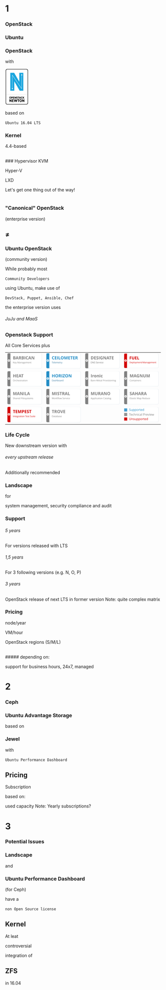 <!-- .slide: data-background-image="images/ubuntu-logo.svg" data-background-size="auto 90%" -->


<!-- Slide -->
# 1
### OpenStack


<!-- Slide -->
### Ubuntu
### OpenStack 
with

<img src="images/openstack/newton-logo.png" style="width:15%;">

based on

`Ubuntu 16.04 LTS`


<!-- Slide -->
### Kernel
4.4-based

<br> 
### Hypervisor <!-- .element class="fragment" data-fragment-index="1"-->
KVM <!-- .element class="fragment" data-fragment-index="1"-->

Hyper-V <!-- .element class="fragment" data-fragment-index="1"-->

LXD <!-- .element class="fragment" data-fragment-index="1"-->


<!-- Slide -->
Let's get one thing out of the way!
<br>
<br>
### "Canonical" OpenStack <!-- .element class="fragment" data-fragment-index="2"-->
(enterprise version) <!-- .element class="fragment" data-fragment-index="5"-->
## ≠ <!-- .element class="fragment" data-fragment-index="3"-->
### Ubuntu OpenStack <!-- .element class="fragment" data-fragment-index="4"-->
(community version) <!-- .element class="fragment" data-fragment-index="5"-->


<!-- Slide -->
While probably most

`Community Developers`

using Ubuntu, make use of <!-- .element class="fragment" data-fragment-index="1"-->

`DevStack, Puppet, Ansible, Chef` <!-- .element class="fragment" data-fragment-index="1"-->

the enterprise version uses<!-- .element class="fragment" data-fragment-index="2"-->

###### JuJu and MaaS <!-- .element class="fragment" data-fragment-index="2"-->


<!-- Slide -->
### Openstack Support

All Core Services plus

<table>
<tr>
    <td><img src="images/openstack/barbican-techpreview.svg"></td>
    <td><img src="images/openstack/ceilometer.svg"></td>
    <td><img src="images/openstack/designate-techpreview.svg"></td>
    <td><img src="images/openstack/fuel-notsupported.svg"></td>
</tr>
<tr>
    <td><img src="images/openstack/heat-techpreview.svg"></td>
    <td><img src="images/openstack/horizon.svg"></td>
    <td><img src="images/openstack/ironic-techpreview.svg"></td>
    <td><img src="images/openstack/magnum-techpreview.svg"></td>
</tr>
<tr>
    <td><img src="images/openstack/manila-techpreview.svg"></td>
    <td><img src="images/openstack/mistral-techpreview.svg"></td>
    <td><img src="images/openstack/murano-techpreview.svg"></td>
    <td><img src="images/openstack/sahara-techpreview.svg"></td>
</tr>
<tr>
    <td><img src="images/openstack/tempest-notsupported.svg"></td>
    <td><img src="images/openstack/trove-techpreview.svg"></td>
    <td></td>
    <td><img src="images/openstack/legend.svg"></td>
</tr>
</table>


<!-- Slide -->
### Life Cycle 
New downstream version with 

###### every upstream release


<!-- Slide -->
Additionally recommended

### Landscape
for

system management, security compliance and audit


<!-- Slide -->
### Support
###### 5 years
For versions released with LTS
###### 1,5 years
For 3 following versions (e.g. N, O, P)
###### 3 years
OpenStack release of next LTS in former version
Note: quite complex matrix


<!-- Slide -->
### Pricing

node/year

VM/hour

OpenStack regions (S/M/L)

<br>
##### depending on:

support for business hours, 24x7, managed


<!-- Slide -->
# 2
### Ceph


<!-- Slide -->
### Ubuntu Advantage Storage

based on 

### Jewel

with <!-- .element class="fragment" data-fragment-index="1"-->

`Ubuntu Performance Dashboard` <!-- .element class="fragment" data-fragment-index="1"-->


<!-- Slide -->
## Pricing

Subscription

based on:

used capacity
Note: Yearly subscriptions?


<!-- Slide -->
# 3
### Potential Issues


<!-- Slide -->
### Landscape
and <!-- .element class="fragment" data-fragment-index="1"-->
### Ubuntu Performance Dashboard <!-- .element class="fragment" data-fragment-index="1"-->
(for Ceph) <!-- .element class="fragment" data-fragment-index="1"-->

have a <!-- .element class="fragment" data-fragment-index="2"-->

`non Open Source license` <!-- .element class="fragment" data-fragment-index="2"-->


<!-- Slide -->
## Kernel
At leat <!-- .element class="fragment" data-fragment-index="1"-->

controversial <!-- .element class="fragment" data-fragment-index="1"-->

integration of <!-- .element class="fragment" data-fragment-index="1"-->

## ZFS <!-- .element class="fragment" data-fragment-index="2"-->
in 16.04 <!-- .element class="fragment" data-fragment-index="2"-->

